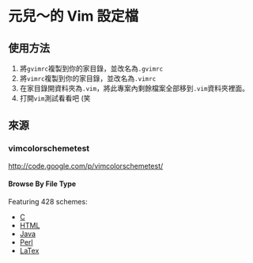 元兒～的 Vim 設定檔
===



## 使用方法
1. 將`gvimrc`複製到你的家目錄，並改名為`.gvimrc`
2. 將`vimrc`複製到你的家目錄，並改名為`.vimrc`
3. 在家目錄開資料夾為`.vim`，將此專案內剩餘檔案全部移到`.vim`資料夾裡面。
4. 打開`vim`測試看看吧 (笑

## 來源
### vimcolorschemetest
<http://code.google.com/p/vimcolorschemetest/>

#### Browse By File Type
Featuring 428 schemes: 

* [C](http://vimcolorschemetest.googlecode.com/svn/html/index-c.html)
* [HTML](http://vimcolorschemetest.googlecode.com/svn/html/index-html.html)
* [Java](http://vimcolorschemetest.googlecode.com/svn/html/index-java.html)
* [Perl](http://vimcolorschemetest.googlecode.com/svn/html/index-pl.html)
* [LaTex](http://vimcolorschemetest.googlecode.com/svn/html/index-tex.html)